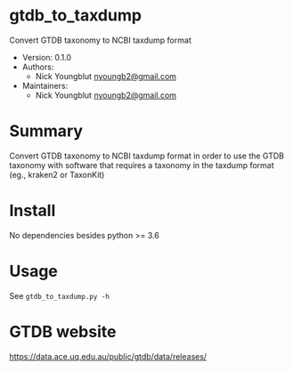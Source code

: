 gtdb_to_taxdump
===============

Convert GTDB taxonomy to NCBI taxdump format

* Version: 0.1.0
* Authors:
  * Nick Youngblut <nyoungb2@gmail.com>
* Maintainers:
  * Nick Youngblut <nyoungb2@gmail.com>


# Summary

Convert GTDB taxonomy to NCBI taxdump format in order to
use the GTDB taxonomy with software that requires a
taxonomy in the taxdump format (eg., kraken2 or TaxonKit)

# Install

No dependencies besides python >= 3.6

# Usage

See `gtdb_to_taxdump.py -h`

# GTDB website

https://data.ace.uq.edu.au/public/gtdb/data/releases/
